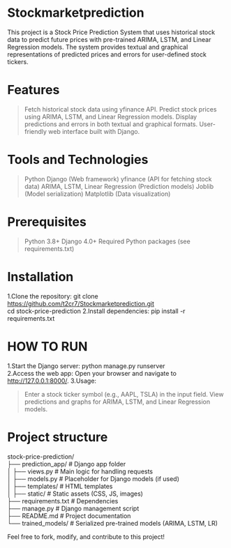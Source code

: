 # Stockmarketprediction
This project is a Stock Price Prediction System that uses historical stock data to predict future prices with pre-trained ARIMA, LSTM, and Linear Regression models. The system provides textual and graphical representations of predicted prices and errors for user-defined stock tickers.

# Features
>Fetch historical stock data using yfinance API.
>Predict stock prices using ARIMA, LSTM, and Linear Regression models.
>Display predictions and errors in both textual and graphical formats.
>User-friendly web interface built with Django.

# Tools and Technologies
>Python
>Django (Web framework)
>yfinance (API for fetching stock data)
>ARIMA, LSTM, Linear Regression (Prediction models)
>Joblib (Model serialization)
>Matplotlib (Data visualization)

# Prerequisites
>Python 3.8+
>Django 4.0+
>Required Python packages (see requirements.txt)

# Installation
1.Clone the repository:
git clone https://github.com/t2cr7/Stockmarketprediction.git  
cd stock-price-prediction
2.Install dependencies:
pip install -r requirements.txt  

# HOW TO RUN
1.Start the Django server:
 python manage.py runserver  
2.Access the web app:
 Open your browser and navigate to http://127.0.0.1:8000/.
3.Usage:
 >Enter a stock ticker symbol (e.g., AAPL, TSLA) in the input field.
 >View predictions and graphs for ARIMA, LSTM, and Linear Regression models.

# Project structure
stock-price-prediction/  
├── prediction_app/          # Django app folder  
│   ├── views.py             # Main logic for handling requests  
│   ├── models.py            # Placeholder for Django models (if used)  
│   ├── templates/           # HTML templates  
│   ├── static/              # Static assets (CSS, JS, images)  
├── requirements.txt         # Dependencies  
├── manage.py                # Django management script  
├── README.md                # Project documentation  
└── trained_models/          # Serialized pre-trained models (ARIMA, LSTM, LR)  

Feel free to fork, modify, and contribute to this project!







